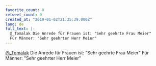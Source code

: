 ```yaml
---
favorite_count: 0
retweet_count: 0
created_at: "2019-01-02T21:35:39.000Z"
lang: de
full_text: |-
  @_Tomalak Die Anrede für Frauen ist: "Sehr geehrte Frau Meier"
  Für Männer: "Sehr geehrter Herr Meier"
---
```


[@\_Tomalak](https://twitter.com/_Tomalak) Die Anrede für Frauen ist: "Sehr
geehrte Frau Meier" Für Männer: "Sehr geehrter Herr Meier"
